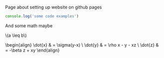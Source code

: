 Page about setting up website on github pages

```javascript
console.log('some code examples')
```

And some math maybe

\\(a \leq b\\)

\begin{align}
\dot{x} &amp; = \sigma(y-x) \\
\dot{y} &amp; = \rho x - y - xz \\
\dot{z} &amp; = -\beta z + xy
\end{align}